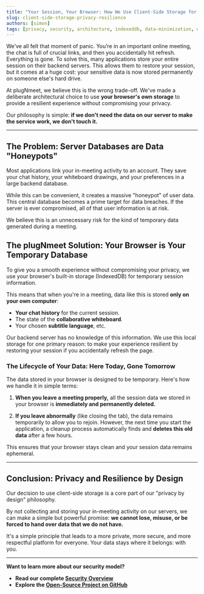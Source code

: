 ```yaml
---
title: "Your Session, Your Browser: How We Use Client-Side Storage for Privacy and Resilience"
slug: client-side-storage-privacy-resilience
authors: [simon]
tags: [privacy, security, architecture, indexeddb, data-minimization, ux]
---
```


We’ve all felt that moment of panic. You’re in an important online meeting, the chat is full of crucial links, and then you accidentally hit refresh. Everything is gone. To solve this, many applications store your entire session on their backend servers. This allows them to restore your session, but it comes at a huge cost: your sensitive data is now stored permanently on someone else's hard drive.

At plugNmeet, we believe this is the wrong trade-off. We've made a deliberate architectural choice to use **your browser's own storage** to provide a resilient experience without compromising your privacy.

Our philosophy is simple: **if we don't need the data on our server to make the service work, we don't touch it.**

<!--truncate-->

---

## The Problem: Server Databases are Data "Honeypots"

Most applications link your in-meeting activity to an account. They save your chat history, your whiteboard drawings, and your preferences in a large backend database.

While this can be convenient, it creates a massive "honeypot" of user data. This central database becomes a prime target for data breaches. If the server is ever compromised, all of that user information is at risk.

We believe this is an unnecessary risk for the kind of temporary data generated during a meeting.

## The plugNmeet Solution: Your Browser is Your Temporary Database

To give you a smooth experience without compromising your privacy, we use your browser's built-in storage (IndexedDB) for temporary session information.

This means that when you're in a meeting, data like this is stored **only on your own computer**:

*   **Your chat history** for the current session.
*   The state of the **collaborative whiteboard**.
*   Your chosen **subtitle language**, etc.

Our backend server has no knowledge of this information. We use this local storage for one primary reason: to make your experience resilient by restoring your session if you accidentally refresh the page.

### The Lifecycle of Your Data: Here Today, Gone Tomorrow

The data stored in your browser is designed to be temporary. Here's how we handle it in simple terms:

1.  **When you leave a meeting properly,** all the session data we stored in your browser is **immediately and permanently deleted.**

2.  **If you leave abnormally** (like closing the tab), the data remains temporarily to allow you to rejoin. However, the next time you start the application, a cleanup process automatically finds and **deletes this old data** after a few hours.

This ensures that your browser stays clean and your session data remains ephemeral.

---

## Conclusion: Privacy and Resilience by Design

Our decision to use client-side storage is a core part of our "privacy by design" philosophy.

By not collecting and storing your in-meeting activity on our servers, we can make a simple but powerful promise: **we cannot lose, misuse, or be forced to hand over data that we do not have.**

It's a simple principle that leads to a more private, more secure, and more respectful platform for everyone. Your data stays where it belongs: with you.

---
**Want to learn more about our security model?**

*   **Read our complete [Security Overview](/docs/security-overview)**
*   **Explore the [Open-Source Project on GitHub](https://github.com/mynaparrot/plugNmeet-server)**
